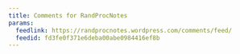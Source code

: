 ```yaml
---
title: Comments for RandProcNotes
params:
  feedlink: https://randprocnotes.wordpress.com/comments/feed/
  feedid: fd3fe0f371e6deba00abe0984416ef8b
---
```

